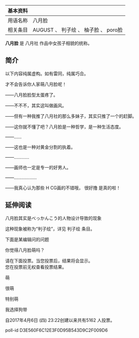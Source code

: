 |  **基本资料**  ||
|---|---|
|用语名称  |  八月脸   |
|相关条目  |  AUGUST  、  判子绘  、  柚子脸  、  poro脸   |
  
**八月脸** 是  八月社  作品中女孩子相貌的统称。

##  简介

以下内容纯属虚构。如有雷同，纯属巧合。

才不会告诉你人家萌八月脸呢！

——八月脸脸型太蛋疼了。

——不不不，其实这叫做画风。

——但有一种我推了八月社的那么多妹子，其实只推了一个的赶脚。

——这你就不懂了吧？八月脸是一种哲学，是一种生活态度。

——……

——这也是一种对黄金分割的执着。

——…………

——画师也一定是专一的好男人。

——………………

——我真心认为那些  H  CG画的不错哦，  很好撸  是真的啦！

##  延伸阅读

八月脸其实是べっかんこう的人物设计导致的现象

这种现象被称为“判子绘”，详见  判子绘  条目。

下面是某编辑问的问题

你觉得八月脸萌吗？

请在下面投票。当您投票后，结果将会显示。  
您在投票前无权查看投票结果。

萌

很萌

特别萌

我选择狗带

自2017年4月6日 (四) 23:22创建以来共有5162 人投票。

poll-id D3E560F6C12E3F0D95B543D9C2F009D6

  